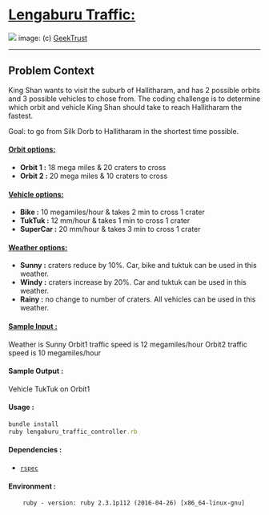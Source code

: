 # [Lengaburu Traffic:](https://www.geektrust.in/coding-problem/backend/traffic)
![](https://www.geektrust.in/assets/images/problem-set3-1-popup.jpg)
image: (c) [GeekTrust](www.geektrust.in)
- - -
## Problem Context
King Shan wants to visit the suburb of Hallitharam, and has 2 possible orbits and 3 possible vehicles to chose from. The coding challenge is to determine which orbit and vehicle King Shan should take to reach Hallitharam the fastest.

Goal: to go from Silk Dorb to Hallitharam in the shortest time possible.

#### [Orbit options:](https://github.com/deoxilix/LengaburuTraffic/models/orbit.rb)
+ **Orbit 1 :** 18 mega miles & 20 craters to cross
+ **Orbit 2 :** 20 mega miles & 10 craters to cross
#### [Vehicle options:](https://github.com/deoxilix/LengaburuTraffic/models/vehicle.rb)
+ **Bike :** 10 megamiles/hour & takes 2 min to cross 1 crater
+ **TukTuk :** 12 mm/hour & takes 1 min to cross 1 crater
+ **SuperCar :** 20 mm/hour & takes 3 min to cross 1 crater
#### [Weather options:](https://github.com/deoxilix/LengaburuTraffic/models/weather.rb)
+ **Sunny :** craters reduce by 10%. Car, bike and tuktuk can be used in this weather.
+ **Windy :** craters increase by 20%. Car and tuktuk can be used in this weather.
+ **Rainy :**  no change to number of craters. All vehicles can be used in this weather.

#### [Sample Input :](https://github.com/deoxilix/LengaburuTraffic/input.txt)
 Weather is Sunny
 Orbit1 traffic speed is 12 megamiles/hour
 Orbit2 traffic speed is 10 megamiles/hour

#### Sample Output :
Vehicle TukTuk on Orbit1

#### Usage :
```ruby
bundle install
ruby lengaburu_traffic_controller.rb
```

#### Dependencies :
+ [`rspec`](https://github.com/rspec/rspec)

#### Environment :
```
    ruby - version: ruby 2.3.1p112 (2016-04-26) [x86_64-linux-gnu]
```
